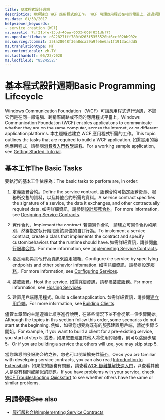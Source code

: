 ```yaml
---
title: 基本程式設計週期
description: 瞭解建立 WCF 應用程式的工作。 WCF 可讓應用程式在相同電腦上、透過網路，或在不同的應用程式平臺上進行通訊。
ms.date: 03/30/2017
helpviewer_keywords:
- service creation [WCF]
ms.assetid: 7cf21bfe-23bd-46aa-8033-609f851dbf76
ms.openlocfilehash: c672827fff780fd263f5355520bb6ccf02bb902e
ms.sourcegitcommit: 358a28048f36a8dca39a9fe6e6ac1f1913acadd5
ms.translationtype: MT
ms.contentlocale: zh-TW
ms.lasthandoff: 06/23/2020
ms.locfileid: "85245527"
---
```

# <a name="basic-programming-lifecycle"></a><span data-ttu-id="2e6f3-104">基本程式設計週期</span><span class="sxs-lookup"><span data-stu-id="2e6f3-104">Basic Programming Lifecycle</span></span>
<span data-ttu-id="2e6f3-105">Windows Communication Foundation （WCF）可讓應用程式進行通訊，不論它們是在同一部電腦、跨網際網路或不同的應用程式平臺上。</span><span class="sxs-lookup"><span data-stu-id="2e6f3-105">Windows Communication Foundation (WCF) enables applications to communicate whether they are on the same computer, across the Internet, or on different application platforms.</span></span> <span data-ttu-id="2e6f3-106">本主題概述建立 WCF 應用程式所需的工作。</span><span class="sxs-lookup"><span data-stu-id="2e6f3-106">This topic outlines the tasks that are required to build a WCF application.</span></span> <span data-ttu-id="2e6f3-107">如需實用的範例應用程式，請參閱[消費者入門教學](getting-started-tutorial.md)課程。</span><span class="sxs-lookup"><span data-stu-id="2e6f3-107">For a working sample application, see [Getting Started Tutorial](getting-started-tutorial.md).</span></span>  
  
## <a name="the-basic-tasks"></a><span data-ttu-id="2e6f3-108">基本工作</span><span class="sxs-lookup"><span data-stu-id="2e6f3-108">The Basic Tasks</span></span>  
 <span data-ttu-id="2e6f3-109">要執行的基本工作依序為：</span><span class="sxs-lookup"><span data-stu-id="2e6f3-109">The basic tasks to perform are, in order:</span></span>  
  
1. <span data-ttu-id="2e6f3-110">定義服務合約。</span><span class="sxs-lookup"><span data-stu-id="2e6f3-110">Define the service contract.</span></span> <span data-ttu-id="2e6f3-111">服務合約可指定服務簽章、服務所交換的資料，以及其他合約所需的資料。</span><span class="sxs-lookup"><span data-stu-id="2e6f3-111">A service contract specifies the signature of a service, the data it exchanges, and other contractually required data.</span></span> <span data-ttu-id="2e6f3-112">如需詳細資訊，請參閱[設計服務合約](designing-service-contracts.md)。</span><span class="sxs-lookup"><span data-stu-id="2e6f3-112">For more information, see [Designing Service Contracts](designing-service-contracts.md).</span></span>  
  
2. <span data-ttu-id="2e6f3-113">實作合約。</span><span class="sxs-lookup"><span data-stu-id="2e6f3-113">Implement the contract.</span></span> <span data-ttu-id="2e6f3-114">若要實作合約，請建立可實作合約的類別，然後指定執行階段應該具備的自訂行為。</span><span class="sxs-lookup"><span data-stu-id="2e6f3-114">To implement a service contract, create a class that implements the contract and specify custom behaviors that the runtime should have.</span></span> <span data-ttu-id="2e6f3-115">如需詳細資訊，請參閱[執行服務合約](implementing-service-contracts.md)。</span><span class="sxs-lookup"><span data-stu-id="2e6f3-115">For more information, see [Implementing Service Contracts](implementing-service-contracts.md).</span></span>  
  
3. <span data-ttu-id="2e6f3-116">指定端點與其他行為資訊來設定服務。</span><span class="sxs-lookup"><span data-stu-id="2e6f3-116">Configure the service by specifying endpoints and other behavior information.</span></span> <span data-ttu-id="2e6f3-117">如需詳細資訊，請參閱設定[服務](configuring-services.md)。</span><span class="sxs-lookup"><span data-stu-id="2e6f3-117">For more information, see [Configuring Services](configuring-services.md).</span></span>  
  
4. <span data-ttu-id="2e6f3-118">裝載服務。</span><span class="sxs-lookup"><span data-stu-id="2e6f3-118">Host the service.</span></span> <span data-ttu-id="2e6f3-119">如需詳細資訊，請參閱[裝載服務](hosting-services.md)。</span><span class="sxs-lookup"><span data-stu-id="2e6f3-119">For more information, see [Hosting Services](hosting-services.md).</span></span>  
  
5. <span data-ttu-id="2e6f3-120">建置用戶端應用程式。</span><span class="sxs-lookup"><span data-stu-id="2e6f3-120">Build a client application.</span></span> <span data-ttu-id="2e6f3-121">如需詳細資訊，請參閱[建立用戶端](building-clients.md)。</span><span class="sxs-lookup"><span data-stu-id="2e6f3-121">For more information, see [Building Clients](building-clients.md).</span></span>  
  
 <span data-ttu-id="2e6f3-122">儘管本章節的主題遵循此順序進行說明，在某些情況下並不會從第一個步驟開始。</span><span class="sxs-lookup"><span data-stu-id="2e6f3-122">Although the topics in this section follow this order, some scenarios do not start at the beginning.</span></span> <span data-ttu-id="2e6f3-123">例如，如果您想要為既有的服務建置用戶端，請從步驟 5 開始。</span><span class="sxs-lookup"><span data-stu-id="2e6f3-123">For example, if you want to build a client for a pre-existing service, you start at step 5.</span></span> <span data-ttu-id="2e6f3-124">或者，如果您要建置其他人將使用的服務，則可以跳過步驟 5。</span><span class="sxs-lookup"><span data-stu-id="2e6f3-124">Or if you are building a service that others will use, you may skip step 5.</span></span>  
  
 <span data-ttu-id="2e6f3-125">當您熟悉開發服務合約之後，您也可以閱讀擴充性[簡介](introduction-to-extensibility.md)。</span><span class="sxs-lookup"><span data-stu-id="2e6f3-125">Once you are familiar with developing service contracts, you can also read [Introduction to Extensibility](introduction-to-extensibility.md).</span></span> <span data-ttu-id="2e6f3-126">如果您的服務有問題，請查看[WCF 疑難排解快速入門](wcf-troubleshooting-quickstart.md)，以查看其他人是否有相同或類似的問題。</span><span class="sxs-lookup"><span data-stu-id="2e6f3-126">If you have problems with your service, check [WCF Troubleshooting Quickstart](wcf-troubleshooting-quickstart.md) to see whether others have the same or similar problems.</span></span>  
  
## <a name="see-also"></a><span data-ttu-id="2e6f3-127">另請參閱</span><span class="sxs-lookup"><span data-stu-id="2e6f3-127">See also</span></span>

- [<span data-ttu-id="2e6f3-128">履行服務合約</span><span class="sxs-lookup"><span data-stu-id="2e6f3-128">Implementing Service Contracts</span></span>](implementing-service-contracts.md)
